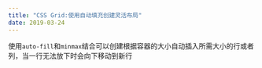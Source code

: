 ```yaml
---
title: "CSS Grid:使用自动填充创建灵活布局"
date: 2019-03-24
---
```

使用`auto-fill`和`minmax`结合可以创建根据容器的大小自动插入所需大小的行或者列，当一行无法放下时会向下移动到新行
